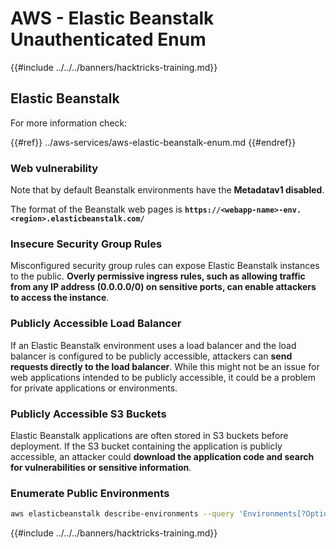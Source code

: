 # AWS - Elastic Beanstalk Unauthenticated Enum

{{#include ../../../banners/hacktricks-training.md}}

## Elastic Beanstalk

For more information check:

{{#ref}}
../aws-services/aws-elastic-beanstalk-enum.md
{{#endref}}

### Web vulnerability

Note that by default Beanstalk environments have the **Metadatav1 disabled**.

The format of the Beanstalk web pages is **`https://<webapp-name>-env.<region>.elasticbeanstalk.com/`**

### Insecure Security Group Rules

Misconfigured security group rules can expose Elastic Beanstalk instances to the public. **Overly permissive ingress rules, such as allowing traffic from any IP address (0.0.0.0/0) on sensitive ports, can enable attackers to access the instance**.

### Publicly Accessible Load Balancer

If an Elastic Beanstalk environment uses a load balancer and the load balancer is configured to be publicly accessible, attackers can **send requests directly to the load balancer**. While this might not be an issue for web applications intended to be publicly accessible, it could be a problem for private applications or environments.

### Publicly Accessible S3 Buckets

Elastic Beanstalk applications are often stored in S3 buckets before deployment. If the S3 bucket containing the application is publicly accessible, an attacker could **download the application code and search for vulnerabilities or sensitive information**.

### Enumerate Public Environments

```bash
aws elasticbeanstalk describe-environments --query 'Environments[?OptionSettings[?OptionName==`aws:elbv2:listener:80:defaultProcess` && contains(OptionValue, `redirect`)]].{EnvironmentName:EnvironmentName, ApplicationName:ApplicationName, Status:Status}' --output table
```

{{#include ../../../banners/hacktricks-training.md}}





